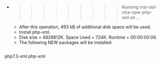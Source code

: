 * >>>>>>>>> Running inst-std-xtra-opw-php-xml.sh ...
  * After this operation, 493 kB of additional disk space will be used.
  * Install php-xml.
  * Disk size = 4928812K. Space Used = 724K. Runtime = 00:00:00:06.
  * The following NEW packages will be installed:
  ```bash
php7.3-xml php-xml
  ```
